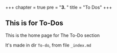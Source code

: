 +++
chapter = true
pre = "<b>3. </b>"
title = "To Dos"
+++

## This is for To-Dos

This is the home page for The To-Do section 

It's made in dir `To-do`, from file `_index.md`